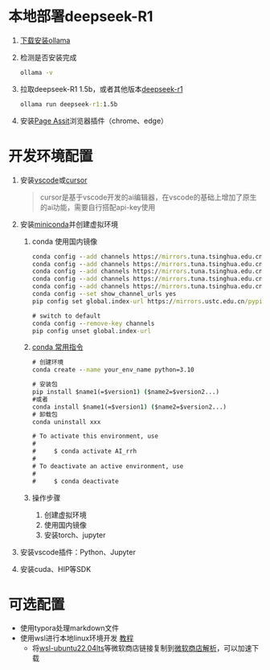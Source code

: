 # 本地部署deepseek-R1

1. [下载安装ollama](https://ollama.com/download)

2. 检测是否安装完成
   ```cmd
   ollama -v
   ```

3. 拉取deepseek-R1 1.5b，或者其他版本[deepseek-r1](https://ollama.com/library/deepseek-r1:1.5b)

   ```cmd
   ollama run deepseek-r1:1.5b
   ```

4. 安装[Page Assit](https://chromewebstore.google.com/detail/page-assist-%E6%9C%AC%E5%9C%B0-ai-%E6%A8%A1%E5%9E%8B%E7%9A%84-web/jfgfiigpkhlkbnfnbobbkinehhfdhndo)浏览器插件（chrome、edge）

# 开发环境配置

1. 安装[vscode](https://code.visualstudio.com/)或[cursor](https://www.cursor.com/)

   > cursor是基于vscode开发的ai编辑器，在vscode的基础上增加了原生的ai功能，需要自行搭配api-key使用

2. 安装[miniconda](https://repo.anaconda.com/miniconda/Miniconda3-latest-Windows-x86_64.exe)并创建虚拟环境

   1. conda 使用国内镜像

       ```cmd
       conda config --add channels https://mirrors.tuna.tsinghua.edu.cn/anaconda/pkgs/main
       conda config --add channels https://mirrors.tuna.tsinghua.edu.cn/anaconda/pkgs/free
       conda config --add channels https://mirrors.tuna.tsinghua.edu.cn/anaconda/pkgs/r
       conda config --add channels https://mirrors.tuna.tsinghua.edu.cn/anaconda/pkgs/pro
       conda config --add channels https://mirrors.tuna.tsinghua.edu.cn/anaconda/pkgs/msys2
       conda config --set show_channel_urls yes
       pip config set global.index-url https://mirrors.ustc.edu.cn/pypi/simple/
       
       # switch to default
       conda config --remove-key channels
       pip config unset global.index-url
       ```

   2. [conda 常用指令](https://zhuanlan.zhihu.com/p/202698464)

       ```cmd
       # 创建环境
       conda create --name your_env_name python=3.10
       
       # 安装包
       pip install $name1(=$version1) ($name2=$version2...)
       #或者
       conda install $name1(=$version1) ($name2=$version2...)
       # 卸载包
       conda uninstall xxx

       # To activate this environment, use                                                                                   
      #
      #     $ conda activate AI_rrh
      #
      # To deactivate an active environment, use
      #
      #     $ conda deactivate
       ```

   3. 操作步骤

       1. 创建虚拟环境
       2. 使用国内镜像
       3. 安装torch、jupyter

3. 安装vscode插件：Python、Jupyter

4. 安装cuda、HIP等SDK

# 可选配置

+ 使用typora处理markdown文件
+ 使用wsl进行本地linux环境开发 [教程](https://zhuanlan.zhihu.com/p/438255467)
  + 将[wsl-ubuntu22.04lts](https://apps.microsoft.com/detail/9pn20msr04dw)等微软商店链接复制到[微软商店解析](https://store.rg-adguard.net/)，可以加速下载

